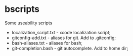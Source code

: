 bscripts
========

Some useability scripts

* localization_script.txt - xcode localization script;
* gitconfig-add.txt - aliases for git. Add to .gitconfig;
* bash-aliases.txt - aliases for bash;
* git-completion.bash - git autocomplete. Add to home dir;

